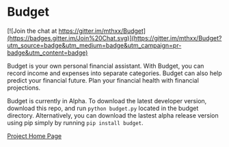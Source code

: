 Budget
======

[![Join the chat at https://gitter.im/mthxx/Budget](https://badges.gitter.im/Join%20Chat.svg)](https://gitter.im/mthxx/Budget?utm_source=badge&utm_medium=badge&utm_campaign=pr-badge&utm_content=badge)


Budget is your own personal financial assistant. With Budget, you can record income and expenses into separate categories. Budget can also help predict your financial future. Plan your financial health with financial projections.

Budget is currently in Alpha. To download the latest developer version, download this repo, and run `python budget.py` located in the budget directory. Alternatively, you can download the lastest alpha release version using pip simply by running `pip install budget`.


<a href="http://www.mthx.org/projects/budget">Project Home Page</a>
